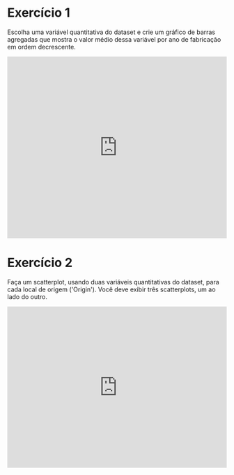 # Exercício 1  
Escolha uma variável quantitativa do dataset e crie um gráfico de barras agregadas que mostra o valor médio dessa variável por ano de fabricação em ordem decrescente.  
<iframe width="100%" height="418" frameborder="0"
  src="https://observablehq.com/embed/162e2170dc7a3878@141?cells=barplot"></iframe>  

# Exercício 2  
Faça um scatterplot, usando duas variáveis quantitativas do dataset, para cada local de origem ('Origin'). Você deve exibir três scatterplots, um ao lado do outro.  
<iframe width="100%" height="371" frameborder="0"
  src="https://observablehq.com/embed/162e2170dc7a3878@141?cells=scatterplots"></iframe>  
